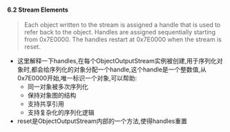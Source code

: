 #### 6.2 Stream Elements

> Each object written to the stream is assigned a handle that is used to refer back to the object. Handles are assigned sequentially starting from 0x7E0000. The handles restart at 0x7E0000 when the stream is reset. 

* 这里解释一下handles,在每个ObjectOutputStream实例被创建,用于序列化对象时,都会给序列化的对象分配一个handle,这个handle是一个整数值,从0x7E0000开始,唯一标识一个对象,可以帮助:
  * 同一对象被多次序列化
  * 保持对象图的结构
  * 支持共享引用
  * 支持复杂化的序列化逻辑
* reset是ObjectOutputStream内部的一个方法,使得handles重置